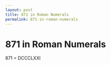 ```yaml
---
layout: post
title: 871 in Roman Numerals
permalink: 871-in-roman-numerals
---
```


# 871 in Roman Numerals

871 = DCCCLXXI
